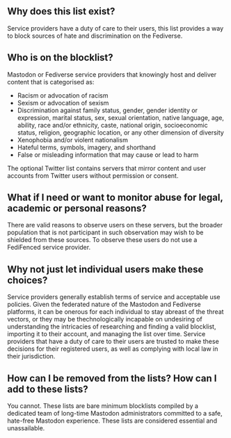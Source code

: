 ## Why does this list exist?
Service providers have a duty of care to their users, this list provides a way to block sources of hate and discrimination on the Fediverse.

## Who is on the blocklist?
Mastodon or Fediverse service providers that knowingly host and deliver content that is categorised as:

- Racism or advocation of racism
- Sexism or advocation of sexism
- Discrimination against family status, gender, gender identity or expression, marital status, sex, sexual orientation, native language, age, ability, race and/or ethnicity, caste, national origin, socioeconomic status, religion, geographic location, or any other dimension of diversity
- Xenophobia and/or violent nationalism
- Hateful terms, symbols, imagery, and shorthand
- False or misleading information that may cause or lead to harm

The optional Twitter list contains servers that mirror content and user accounts from Twitter users without permission or consent.

## What if I need or want to monitor abuse for legal, academic or personal reasons?
There are valid reasons to observe users on these servers, but the broader population that is not participant in such observation may wish to be shielded from these sources. To observe these users do not use a FediFenced service provider.

## Why not just let individual users make these choices?
Service providers generally establish terms of service and acceptable use policies. Given the federated nature of the Mastodon and Fediverse platforms, it can be onerous for each individual to stay abreast of the threat vectors, or they may be thechnologically incapable on undesiring of understanding the intricacies of researching and finding a valid blocklist, importing it to their account, and managing the list over time. Service providers that have a duty of care to their users are trusted to make these decisions for their registered users, as well as complying with local law in their jurisdiction.

## How can I be removed from the lists? How can I add to these lists?
You cannot. These lists are bare minimum blocklists compiled by a dedicated team of long-time Mastodon administrators committed to a safe, hate-free Mastodon experience. These lists are considered essential and unassailable.
